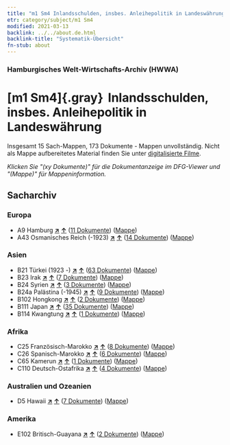 ```yaml
---
title: "m1 Sm4 Inlandsschulden, insbes. Anleihepolitik in Landeswährung"
etr: category/subject/m1 Sm4
modified: 2021-03-13
backlink: ../../about.de.html
backlink-title: "Systematik-Übersicht"
fn-stub: about
---
```


### Hamburgisches Welt-Wirtschafts-Archiv (HWWA)
# [m1 Sm4]{.gray}&#8201; Inlandsschulden, insbes. Anleihepolitik in Landeswährung&#160; 




Insgesamt 15 Sach-Mappen, 173 Dokumente - Mappen unvollständig.
Nicht als Mappe aufbereitetes Material finden Sie unter [digitalisierte Filme](/film/h1_sh).

_Klicken Sie "(xy Dokumente)" für die Dokumentanzeige im DFG-Viewer und "(Mappe)" für Mappeninformation._

## Sacharchiv




### Europa

- A9 Hamburg [**&nearr;**](../../../geo/i/140905/about.de.html "Hamburg (alle Mappen)") [**&uarr;**](../../../geo/about.de.html#A9 "Ländersystematik") (<a href="https://pm20.zbw.eu/dfgview/sh/140905,163296" title="über: Hamburg : Inlandsschulden, insbes. Anleihepolitik in Landeswährung" target="_blank">11 Dokumente</a>) ([Mappe](http://purl.org/pressemappe20/folder/sh/140905,163296))
- A43 Osmanisches Reich (-1923) [**&nearr;**](../../../geo/i/141034/about.de.html "Osmanisches Reich (-1923) (alle Mappen)") [**&uarr;**](../../../geo/about.de.html#A43 "Ländersystematik") (<a href="https://pm20.zbw.eu/dfgview/sh/141034,163296" title="über: Osmanisches Reich (-1923) : Inlandsschulden, insbes. Anleihepolitik in Landeswährung" target="_blank">14 Dokumente</a>) ([Mappe](http://purl.org/pressemappe20/folder/sh/141034,163296))

### Asien

- B21 Türkei (1923 -) [**&nearr;**](../../../geo/i/141111/about.de.html "Türkei (1923 -) (alle Mappen)") [**&uarr;**](../../../geo/about.de.html#B21 "Ländersystematik") (<a href="https://pm20.zbw.eu/dfgview/sh/141111,163296" title="über: Türkei (1923 -) : Inlandsschulden, insbes. Anleihepolitik in Landeswährung" target="_blank">63 Dokumente</a>) ([Mappe](http://purl.org/pressemappe20/folder/sh/141111,163296))
- B23 Irak [**&nearr;**](../../../geo/i/141113/about.de.html "Irak (alle Mappen)") [**&uarr;**](../../../geo/about.de.html#B23 "Ländersystematik") (<a href="https://pm20.zbw.eu/dfgview/sh/141113,163296" title="über: Irak : Inlandsschulden, insbes. Anleihepolitik in Landeswährung" target="_blank">7 Dokumente</a>) ([Mappe](http://purl.org/pressemappe20/folder/sh/141113,163296))
- B24 Syrien [**&nearr;**](../../../geo/i/141114/about.de.html "Syrien (alle Mappen)") [**&uarr;**](../../../geo/about.de.html#B24 "Ländersystematik") (<a href="https://pm20.zbw.eu/dfgview/sh/141114,163296" title="über: Syrien : Inlandsschulden, insbes. Anleihepolitik in Landeswährung" target="_blank">3 Dokumente</a>) ([Mappe](http://purl.org/pressemappe20/folder/sh/141114,163296))
- B24a Palästina (-1945) [**&nearr;**](../../../geo/i/141115/about.de.html "Palästina (-1945) (alle Mappen)") [**&uarr;**](../../../geo/about.de.html#B24a "Ländersystematik") (<a href="https://pm20.zbw.eu/dfgview/sh/141115,163296" title="über: Palästina (-1945) : Inlandsschulden, insbes. Anleihepolitik in Landeswährung" target="_blank">9 Dokumente</a>) ([Mappe](http://purl.org/pressemappe20/folder/sh/141115,163296))
- B102 Hongkong [**&nearr;**](../../../geo/i/141268/about.de.html "Hongkong (alle Mappen)") [**&uarr;**](../../../geo/about.de.html#B102 "Ländersystematik") (<a href="https://pm20.zbw.eu/dfgview/sh/141268,163296" title="über: Hongkong : Inlandsschulden, insbes. Anleihepolitik in Landeswährung" target="_blank">2 Dokumente</a>) ([Mappe](http://purl.org/pressemappe20/folder/sh/141268,163296))
- B111 Japan [**&nearr;**](../../../geo/i/141272/about.de.html "Japan (alle Mappen)") [**&uarr;**](../../../geo/about.de.html#B111 "Ländersystematik") (<a href="https://pm20.zbw.eu/dfgview/sh/141272,163296" title="über: Japan : Inlandsschulden, insbes. Anleihepolitik in Landeswährung" target="_blank">35 Dokumente</a>) ([Mappe](http://purl.org/pressemappe20/folder/sh/141272,163296))
- B114 Kwangtung [**&nearr;**](../../../geo/i/141275/about.de.html "Kwangtung (alle Mappen)") [**&uarr;**](../../../geo/about.de.html#B114 "Ländersystematik") (<a href="https://pm20.zbw.eu/dfgview/sh/141275,163296" title="über: Kwangtung : Inlandsschulden, insbes. Anleihepolitik in Landeswährung" target="_blank">1 Dokumente</a>) ([Mappe](http://purl.org/pressemappe20/folder/sh/141275,163296))

### Afrika

- C25 Französisch-Marokko [**&nearr;**](../../../geo/i/141358/about.de.html "Französisch-Marokko (alle Mappen)") [**&uarr;**](../../../geo/about.de.html#C25 "Ländersystematik") (<a href="https://pm20.zbw.eu/dfgview/sh/141358,163296" title="über: Französisch-Marokko : Inlandsschulden, insbes. Anleihepolitik in Landeswährung" target="_blank">8 Dokumente</a>) ([Mappe](http://purl.org/pressemappe20/folder/sh/141358,163296))
- C26 Spanisch-Marokko [**&nearr;**](../../../geo/i/141359/about.de.html "Spanisch-Marokko (alle Mappen)") [**&uarr;**](../../../geo/about.de.html#C26 "Ländersystematik") (<a href="https://pm20.zbw.eu/dfgview/sh/141359,163296" title="über: Spanisch-Marokko : Inlandsschulden, insbes. Anleihepolitik in Landeswährung" target="_blank">6 Dokumente</a>) ([Mappe](http://purl.org/pressemappe20/folder/sh/141359,163296))
- C65 Kamerun [**&nearr;**](../../../geo/i/141410/about.de.html "Kamerun (alle Mappen)") [**&uarr;**](../../../geo/about.de.html#C65 "Ländersystematik") (<a href="https://pm20.zbw.eu/dfgview/sh/141410,163296" title="über: Kamerun : Inlandsschulden, insbes. Anleihepolitik in Landeswährung" target="_blank">1 Dokumente</a>) ([Mappe](http://purl.org/pressemappe20/folder/sh/141410,163296))
- C110 Deutsch-Ostafrika [**&nearr;**](../../../geo/i/141471/about.de.html "Deutsch-Ostafrika (alle Mappen)") [**&uarr;**](../../../geo/about.de.html#C110 "Ländersystematik") (<a href="https://pm20.zbw.eu/dfgview/sh/141471,163296" title="über: Deutsch-Ostafrika : Inlandsschulden, insbes. Anleihepolitik in Landeswährung" target="_blank">4 Dokumente</a>) ([Mappe](http://purl.org/pressemappe20/folder/sh/141471,163296))

### Australien und Ozeanien

- D5 Hawaii [**&nearr;**](../../../geo/i/141595/about.de.html "Hawaii (alle Mappen)") [**&uarr;**](../../../geo/about.de.html#D5 "Ländersystematik") (<a href="https://pm20.zbw.eu/dfgview/sh/141595,163296" title="über: Hawaii : Inlandsschulden, insbes. Anleihepolitik in Landeswährung" target="_blank">7 Dokumente</a>) ([Mappe](http://purl.org/pressemappe20/folder/sh/141595,163296))

### Amerika

- E102 Britisch-Guayana [**&nearr;**](../../../geo/i/141700/about.de.html "Britisch-Guayana (alle Mappen)") [**&uarr;**](../../../geo/about.de.html#E102 "Ländersystematik") (<a href="https://pm20.zbw.eu/dfgview/sh/141700,163296" title="über: Britisch-Guayana : Inlandsschulden, insbes. Anleihepolitik in Landeswährung" target="_blank">2 Dokumente</a>) ([Mappe](http://purl.org/pressemappe20/folder/sh/141700,163296))


